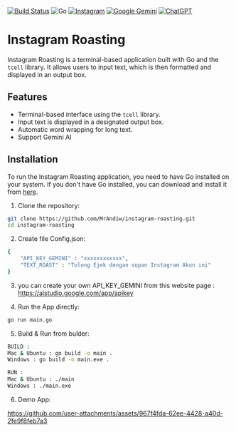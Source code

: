 [![Build Status](https://github.com/MrAndiw/instagram-roasting/actions/workflows/go.yml/badge.svg)](https://github.com/MrAndiw/instagram-roasting/actions)
![Go](https://img.shields.io/badge/go-%2300ADD8.svg?style=for-the-badge&logo=go&logoColor=white)
[![Instagram](https://img.shields.io/badge/Instagram-%23E4405F.svg?logo=Instagram&logoColor=white)](#)
[![Google Gemini](https://img.shields.io/badge/Google%20Gemini-886FBF?logo=googlegemini&logoColor=fff)](#)
[![ChatGPT](https://img.shields.io/badge/ChatGPT-74aa9c?logo=openai&logoColor=white)](#)


# Instagram Roasting

Instagram Roasting is a terminal-based application built with Go and the `tcell` library. It allows users to input text, which is then formatted and displayed in an output box.

## Features

- Terminal-based interface using the `tcell` library.
- Input text is displayed in a designated output box.
- Automatic word wrapping for long text.
- Support Gemini AI

## Installation

To run the Instagram Roasting application, you need to have Go installed on your system. If you don't have Go installed, you can download and install it from [here](https://golang.org/dl/).

1. Clone the repository:

```sh
git clone https://github.com/MrAndiw/instagram-roasting.git
cd instagram-roasting
```

2. Create file Config.json:

```sh
{
    "API_KEY_GEMINI" : "xxxxxxxxxxxx",
    "TEXT_ROAST" : "Tolong Ejek dengan sopan Instagram Akun ini"
}
```

3. you can create your own API_KEY_GEMINI from this website page : https://aistudio.google.com/app/apikey

4. Run the App directly:

```sh
go run main.go
```

5. Build & Run from bulder:

```sh
BUILD :
Mac & Ubuntu : go build -o main .
Windows : go build -o main.exe .

RUN :
Mac & Ubuntu : ./main
Windows : ./main.exe
```

6. Demo App:

https://github.com/user-attachments/assets/967f4fda-62ee-4428-a40d-2fe9f8feb7a3
